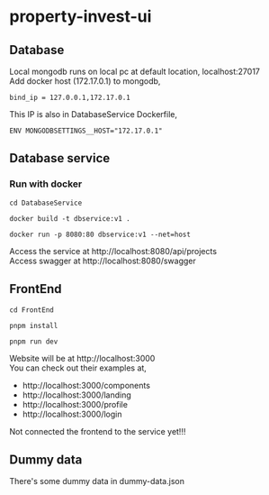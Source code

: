 # property-invest-ui
## Database
Local mongodb runs on local pc at default location, localhost:27017  
Add docker host (172.17.0.1) to mongodb,
```
bind_ip = 127.0.0.1,172.17.0.1
```
This IP is also in DatabaseService Dockerfile,
```
ENV MONGODBSETTINGS__HOST="172.17.0.1"
```

## Database service

### Run with docker
```
cd DatabaseService

docker build -t dbservice:v1 .

docker run -p 8080:80 dbservice:v1 --net=host
```
Access the service at http://localhost:8080/api/projects  
Access swagger at http://localhost:8080/swagger

## FrontEnd
```
cd FrontEnd

pnpm install

pnpm run dev
```

Website will be at http://localhost:3000  
You can check out their examples at,
- http://localhost:3000/components
- http://localhost:3000/landing
- http://localhost:3000/profile
- http://localhost:3000/login

Not connected the frontend to the service yet!!!
## Dummy data
There's some dummy data in dummy-data.json